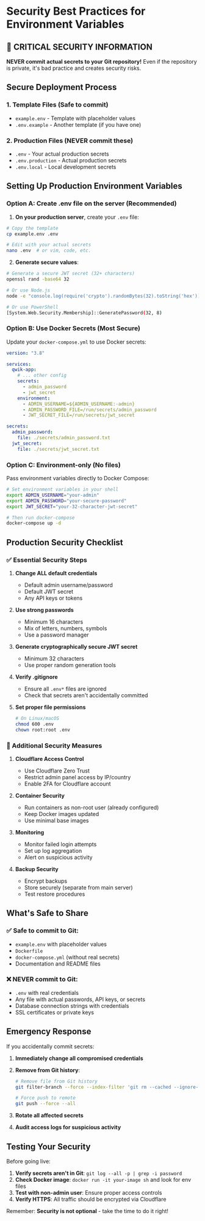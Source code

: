 # Security Best Practices for Environment Variables

## 🚨 CRITICAL SECURITY INFORMATION

**NEVER commit actual secrets to your Git repository!** Even if the repository is private, it's bad practice and creates security risks.

## Secure Deployment Process

### 1. Template Files (Safe to commit)

- `example.env` - Template with placeholder values
- `.env.example` - Another template (if you have one)

### 2. Production Files (NEVER commit these)

- `.env` - Your actual production secrets
- `.env.production` - Actual production secrets
- `.env.local` - Local development secrets

## Setting Up Production Environment Variables

### Option A: Create .env file on the server (Recommended)

1. **On your production server**, create your `.env` file:

```bash
# Copy the template
cp example.env .env

# Edit with your actual secrets
nano .env  # or vim, code, etc.
```

2. **Generate secure values**:

```bash
# Generate a secure JWT secret (32+ characters)
openssl rand -base64 32

# Or use Node.js
node -e "console.log(require('crypto').randomBytes(32).toString('hex'))"

# Or use PowerShell
[System.Web.Security.Membership]::GeneratePassword(32, 8)
```

### Option B: Use Docker Secrets (Most Secure)

Update your `docker-compose.yml` to use Docker secrets:

```yaml
version: "3.8"

services:
  qwik-app:
    # ... other config
    secrets:
      - admin_password
      - jwt_secret
    environment:
      - ADMIN_USERNAME=${ADMIN_USERNAME:-admin}
      - ADMIN_PASSWORD_FILE=/run/secrets/admin_password
      - JWT_SECRET_FILE=/run/secrets/jwt_secret

secrets:
  admin_password:
    file: ./secrets/admin_password.txt
  jwt_secret:
    file: ./secrets/jwt_secret.txt
```

### Option C: Environment-only (No files)

Pass environment variables directly to Docker Compose:

```bash
# Set environment variables in your shell
export ADMIN_USERNAME="your-admin"
export ADMIN_PASSWORD="your-secure-password"
export JWT_SECRET="your-32-character-jwt-secret"

# Then run docker-compose
docker-compose up -d
```

## Production Security Checklist

### ✅ Essential Security Steps

1. **Change ALL default credentials**
   - Default admin username/password
   - Default JWT secret
   - Any API keys or tokens

2. **Use strong passwords**
   - Minimum 16 characters
   - Mix of letters, numbers, symbols
   - Use a password manager

3. **Generate cryptographically secure JWT secret**
   - Minimum 32 characters
   - Use proper random generation tools

4. **Verify .gitignore**
   - Ensure all `.env*` files are ignored
   - Check that secrets aren't accidentally committed

5. **Set proper file permissions**
   ```bash
   # On Linux/macOS
   chmod 600 .env
   chown root:root .env
   ```

### 🔐 Additional Security Measures

1. **Cloudflare Access Control**
   - Use Cloudflare Zero Trust
   - Restrict admin panel access by IP/country
   - Enable 2FA for Cloudflare account

2. **Container Security**
   - Run containers as non-root user (already configured)
   - Keep Docker images updated
   - Use minimal base images

3. **Monitoring**
   - Monitor failed login attempts
   - Set up log aggregation
   - Alert on suspicious activity

4. **Backup Security**
   - Encrypt backups
   - Store securely (separate from main server)
   - Test restore procedures

## What's Safe to Share

### ✅ Safe to commit to Git:

- `example.env` with placeholder values
- `Dockerfile`
- `docker-compose.yml` (without real secrets)
- Documentation and README files

### ❌ NEVER commit to Git:

- `.env` with real credentials
- Any file with actual passwords, API keys, or secrets
- Database connection strings with credentials
- SSL certificates or private keys

## Emergency Response

If you accidentally commit secrets:

1. **Immediately change all compromised credentials**
2. **Remove from Git history**:

   ```bash
   # Remove file from Git history
   git filter-branch --force --index-filter 'git rm --cached --ignore-unmatch .env' --prune-empty --tag-name-filter cat -- --all

   # Force push to remote
   git push --force --all
   ```

3. **Rotate all affected secrets**
4. **Audit access logs for suspicious activity**

## Testing Your Security

Before going live:

1. **Verify secrets aren't in Git**: `git log --all -p | grep -i password`
2. **Check Docker image**: `docker run -it your-image sh` and look for env files
3. **Test with non-admin user**: Ensure proper access controls
4. **Verify HTTPS**: All traffic should be encrypted via Cloudflare

Remember: **Security is not optional** - take the time to do it right!
